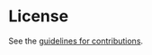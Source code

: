# License

See the
[guidelines for contributions](https://github.com/moonshiner/draft-wirelela-deleg-requirements/blob/main/CONTRIBUTING.md).
